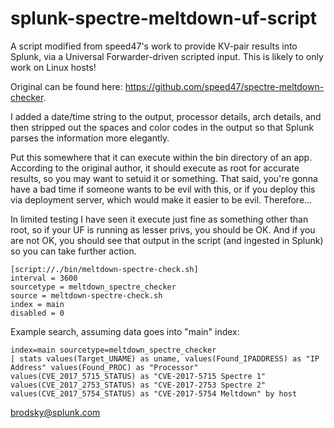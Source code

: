 # splunk-spectre-meltdown-uf-script
A script modified from speed47's work to provide KV-pair results into Splunk, via a Universal Forwarder-driven scripted input. This is likely to only work on Linux hosts!

Original can be found here: https://github.com/speed47/spectre-meltdown-checker.

I added a date/time string to the output, processor details, arch details, and then stripped out the spaces and color codes in the output so that Splunk parses the information more elegantly.

Put this somewhere that it can execute within the bin directory of an app. According to the original author, it should execute as root for accurate results, so you may want to setuid it or something. That said, you're gonna have a bad time if someone wants to be evil with this, or if you deploy this via deployment server, which would make it easier to be evil. Therefore...

In limited testing I have seen it execute just fine as something other than root, so if your UF is running as lesser privs, you should be OK. And if you are not OK, you should see that output in the script (and ingested in Splunk) so you can take further action.

```
[script://./bin/meltdown-spectre-check.sh]
interval = 3600
sourcetype = meltdown_spectre_checker
source = meltdown-spectre-check.sh
index = main
disabled = 0
```

Example search, assuming data goes into "main" index:

```
index=main sourcetype=meltdown_spectre_checker
| stats values(Target_UNAME) as uname, values(Found_IPADDRESS) as "IP Address" values(Found_PROC) as "Processor" values(CVE_2017_5715_STATUS) as "CVE-2017-5715 Spectre 1" values(CVE_2017_2753_STATUS) as "CVE-2017-2753 Spectre 2" values(CVE_2017_5754_STATUS) as "CVE-2017-5754 Meltdown" by host
```

brodsky@splunk.com
